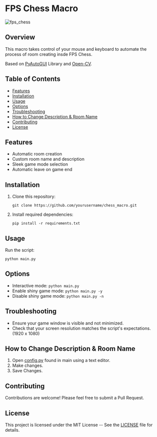 # FPS Chess Macro

![fps_chess](https://github.com/user-attachments/assets/fed8462f-7f7b-402b-9ac5-954d9c245de5)

## Overview
This macro takes control of your mouse and keyboard to automate the process of room creating insde FPS Chess.

Based on [PyAutoGUI](https://pyautogui.readthedocs.io/en/latest/) Library and [Open-CV](https://opencv.org).

## Table of Contents

- [Features](#features)
- [Installation](#installation)
- [Usage](#usage)
- [Options](#options)
- [Troubleshooting](#troubleshooting)
- [How to Change Description & Room Name](#how-to-change-description--room-name)
- [Contributing](#contributing)
- [License](#license)


## Features

- Automatic room creation
- Custom room name and description
- Sleek game mode selection
- Automatic leave on game end

## Installation

1. Clone this repository:
   ```
   git clone https://github.com/yourusername/chess_macro.git
   ```
2. Install required dependencies:
   ```
   pip install -r requirements.txt
   ```

## Usage
Run the script:
```
python main.py
```

## Options

- Interactive mode: `python main.py`
- Enable shiny game mode: `python main.py -y`
- Disable shiny game mode: `python main.py -n`

## Troubleshooting

- Ensure your game window is visible and not minimized.
- Check that your screen resolution matches the script's expectations. (1920 x 1080)

## How to Change Description & Room Name

1. Open [config.py](main/config.py) found in main using a text editor.
2. Make changes.
3. Save Changes.

## Contributing

Contributions are welcome! Please feel free to submit a Pull Request.

## License

This project is licensed under the MIT License -- See the [LICENSE](LICENSE) file for details.
